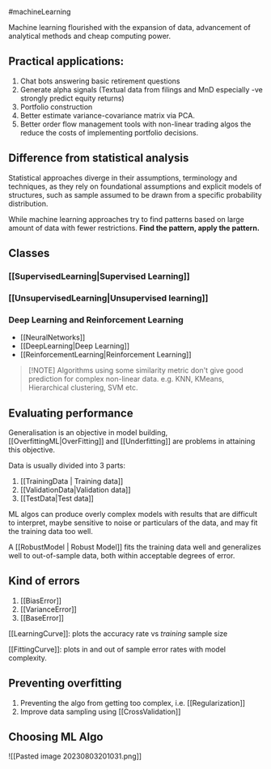 #machineLearning

Machine learning flourished with the expansion of data, advancement of analytical methods and cheap computing power.

## Practical applications:
1. Chat bots answering basic retirement questions
2. Generate alpha signals (Textual data from filings and MnD especially -ve strongly predict equity returns)
3. Portfolio construction
4. Better estimate variance-covariance matrix via PCA.
5. Better order flow management tools with non-linear trading algos the reduce the costs of implementing portfolio decisions.

## Difference from statistical analysis
Statistical approaches diverge in their assumptions, terminology and techniques, as they rely on foundational assumptions and explicit models of structures, such as sample assumed to be drawn from a specific probability distribution.

While machine learning approaches try to find patterns based on large amount of data with fewer restrictions. 
**Find the pattern, apply the pattern.**

## Classes
### [[SupervisedLearning|Supervised Learning]] 

### [[UnsupervisedLearning|Unsupervised learning]]

### Deep Learning and Reinforcement Learning
- [[NeuralNetworks]]
- [[DeepLearning|Deep Learning]]
- [[ReinforcementLearning|Reinforcement Learning]] 

> [!NOTE] Algorithms using some similarity metric don't give good prediction for complex non-linear data. e.g. KNN, KMeans, Hierarchical clustering, SVM etc.
## Evaluating performance

Generalisation is an objective in model building, [[OverfittingML|OverFitting]] and [[Underfitting]] are problems in attaining this objective.

Data is usually divided into 3 parts:
1. [[TrainingData | Training data]]
2. [[ValidationData|Validation data]]
3. [[TestData|Test data]]


ML algos can produce overly complex models with results that are difficult to interpret, maybe sensitive to noise or particulars of the data, and may fit the training data too well.

A [[RobustModel | Robust Model]] fits the training data well and generalizes well to out-of-sample data, both within acceptable degrees of error.

## Kind of errors
1. [[BiasError]]
2. [[VarianceError]]
3. [[BaseError]]

[[LearningCurve]]: plots the accuracy rate vs *training* sample size

[[FittingCurve]]: plots in and out of sample error rates with model complexity. 


## Preventing overfitting

1. Preventing the algo from getting too complex, i.e. [[Regularization]]
2. Improve data sampling using [[CrossValidation]]

## Choosing ML Algo
![[Pasted image 20230803201031.png]]
